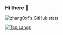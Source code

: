 ### Hi there 👋

<!--
**zhang0xf/zhang0xf** is a ✨ _special_ ✨ repository because its `README.md` (this file) appears on your GitHub profile.

Here are some ideas to get you started:

- 🔭 I’m currently working on ...
- 🌱 I’m currently learning ...
- 👯 I’m looking to collaborate on ...
- 🤔 I’m looking for help with ...
- 💬 Ask me about ...
- 📫 How to reach me: ...
- 😄 Pronouns: ...
- ⚡ Fun fact: ...
-->

![zhang0xf's GitHub stats](https://github-readme-stats.vercel.app/api?username=zhang0xf&show_icons=true)

[![Top Langs](https://github-readme-stats.vercel.app/api/top-langs/?username=zhang0xf)](https://github.com/anuraghazra/github-readme-stats)


